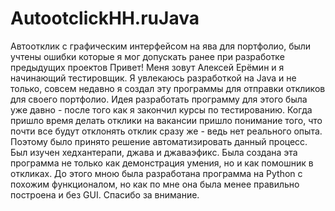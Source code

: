 # AutootclickHH.ruJava
Автоотклик с графическим интерфейсом на ява для портфолио, были учтены ошибки которые я мог допускать ранее при разработке предыдущих проектов
Привет! Меня зовут Алексей Ерёмин и я начинающий тестировщик. Я увлекаюсь разработкой на Java и не только, 
совсем недавно я создал эту программы для отправки откликов для своего портфолио.
Идея разработать программу для этого была уже давно - после того как я закончил курсы по тестированию.
Когда пришло время делать отклики на вакансии пришло понимание того, что почти все будут отклонять отклик сразу же - ведь нет реального опыта.
Поэтому было принято решение автоматизировать данный процесс. Был изучен хедхантерапи, джава и джаваэфикс. Была создана эта программа не только как демонстрация умения, но и как помошник в откликах.
До этого мною была разработана программа на Python с похожим функционалом, но как по мне она была менее правильно построена и без GUI.
Спасибо за внимание.
